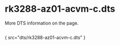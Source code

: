 # rk3288-az01-acvm-c.dts

More DTS information on the [](Linux-DTSs.md) page.

```
```
{ src="dts/rk3288-az01-acvm-c.dts" }

